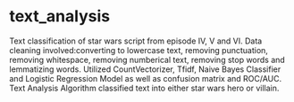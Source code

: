 # text_analysis
Text classification of star wars script from episode IV, V and VI.  Data cleaning involved:converting to lowercase text, removing punctuation, removing whitespace, removing numberical text, removing stop words and lemmatizing words.  Utilized CountVectorizer, Tfidf, Naive Bayes Classifier and Logistic Regression Model as well as confusion matrix and ROC/AUC. Text Analysis Algorithm classified text into either star wars hero or villain.   
